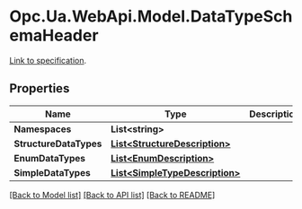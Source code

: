 # Opc.Ua.WebApi.Model.DataTypeSchemaHeader
[Link to specification](https://reference.opcfoundation.org/v105/Core/docs/Part14/6.2.3/#6.2.3.2.2).

## Properties

Name | Type | Description | Notes
------------ | ------------- | ------------- | -------------
**Namespaces** | **List&lt;string&gt;** |  | [optional] 
**StructureDataTypes** | [**List&lt;StructureDescription&gt;**](StructureDescription.md) |  | [optional] 
**EnumDataTypes** | [**List&lt;EnumDescription&gt;**](EnumDescription.md) |  | [optional] 
**SimpleDataTypes** | [**List&lt;SimpleTypeDescription&gt;**](SimpleTypeDescription.md) |  | [optional] 

[[Back to Model list]](../README.md#documentation-for-models) [[Back to API list]](../README.md#documentation-for-api-endpoints) [[Back to README]](../README.md)

